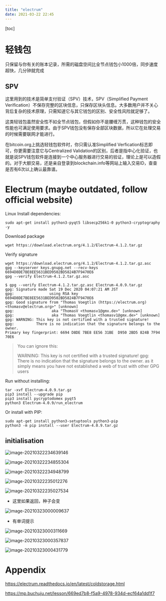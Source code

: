 ```yaml
---
title: "electrum"
date: 2021-03-22 22:45
---
```

[toc]



# 轻钱包

只保留与你有关的账本记录，所需的磁盘空间比全节点钱包小1000倍，同步速度超快，几分钟就完成





## SPV 

这里用到的技术是简单支付验证（SPV）技术，SPV（Simplified Payment Verification）不保存完整的区块信息，只保存区块头信息。大多数用户并不关心背后复杂的技术原理，只需知道它与其它钱包的区别、安全性风险就足够了。

这类轻钱包虽然安全性不如全节点钱包，但假如你不是腰缠万贯，这种钱包的安全性能也可满足使用要求。由于SPV钱包没有保存全部区块数据，所以它在处理交易的时候需要联网才能进行。



在bitcoin.org上挑选轻钱包软件时，你只需认准Simplified Verfication标志即可，你更需要注意它与Centralized Validation的区别，后者是指中心化验证，也就是说SPV钱包软件是连接到一个中心服务器进行交易的验证，理论上是可以造假的。对于大额交易，还是亲自登录到blockchain.info等网站上输入交易ID，查查是否有6次以上确认最靠谱。







# Electrum (maybe outdated, follow official website)

Linux	Install dependencies:	

```
sudo apt-get install python3-pyqt5 libsecp256k1-0 python3-cryptography -y
```



Download package 

```
wget https://download.electrum.org/4.1.2/Electrum-4.1.2.tar.gz
```



Verify signature

```
wget https://download.electrum.org/4.1.2/Electrum-4.1.2.tar.gz.asc
gpg --keyserver keys.gnupg.net --recv-keys 6694D8DE7BE8EE5631BED9502BD5824B7F9470E6
gpg --verify Electrum-4.1.2.tar.gz.asc
```

```
$ gpg --verify Electrum-4.1.2.tar.gz.asc Electrum-4.0.9.tar.gz
gpg: Signature made Sat 19 Dec 2020 04:07:21 AM JST
gpg:                using RSA key 6694D8DE7BE8EE5631BED9502BD5824B7F9470E6
gpg: Good signature from "Thomas Voegtlin (https://electrum.org) <thomasv@electrum.org>" [unknown]
gpg:                 aka "ThomasV <thomasv1@gmx.de>" [unknown]
gpg:                 aka "Thomas Voegtlin <thomasv1@gmx.de>" [unknown]
gpg: WARNING: This key is not certified with a trusted signature!
gpg:          There is no indication that the signature belongs to the owner.
Primary key fingerprint: 6694 D8DE 7BE8 EE56 31BE  D950 2BD5 824B 7F94 70E6
```

> You can ignore this:
>
> WARNING: This key is not certified with a trusted signature!
> gpg:          There is no indication that the signature belongs to the owner.
> as it simply means you have not established a web of trust with other GPG users



Run without installing:	

```
tar -xvf Electrum-4.0.9.tar.gz
pip3 install --upgrade pip
pip3 install pycryptodomex pyqt5
python3 Electrum-4.0.9/run_electrum
```

Or install with PIP:	

```
sudo apt-get install python3-setuptools python3-pip
python3 -m pip install --user Electrum-4.0.9.tar.gz
```





## initialisation

![image-20210322234639146](electrum.assets/image-20210322234639146.png)



![image-20210322234855304](electrum.assets/image-20210322234855304.png)



![image-20210322234948799](electrum.assets/image-20210322234948799.png)

![image-20210322235012276](electrum.assets/image-20210322235012276.png)

![image-20210322235027534](electrum.assets/image-20210322235027534.png)



* 这里如果返回，种子会变

![image-20210323000009637](electrum.assets/image-20210323000009637.png)



* 有单词提示

![image-20210323000311669](electrum.assets/image-20210323000311669.png)



![image-20210323000357837](electrum.assets/image-20210323000357837.png)



![image-20210323000431779](electrum.assets/image-20210323000431779.png)

# Appendix

https://electrum.readthedocs.io/en/latest/coldstorage.html

https://mp.buchuju.net/lesson/669ed7b8-f5a9-4978-934d-ecf64a1dd1f7



